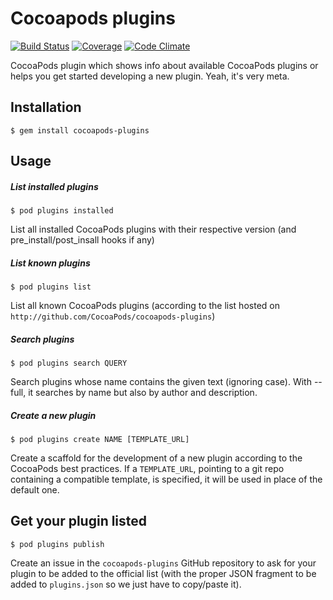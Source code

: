 # Cocoapods plugins

[![Build Status](https://img.shields.io/travis/CocoaPods/cocoapods-plugins/master.svg?style=flat)](https://travis-ci.org/CocoaPods/cocoapods-plugins)
[![Coverage](https://img.shields.io/codeclimate/coverage/github/CocoaPods/cocoapods-plugins.svg?style=flat)](https://codeclimate.com/github/CocoaPods/cocoapods-plugins)
[![Code Climate](https://img.shields.io/codeclimate/github/CocoaPods/cocoapods-plugins.svg?style=flat)](https://codeclimate.com/github/CocoaPods/cocoapods-plugins)

CocoaPods plugin which shows info about available CocoaPods plugins or helps you get started developing a new plugin. Yeah, it's very meta.

## Installation

    $ gem install cocoapods-plugins

## Usage

##### List installed plugins

    $ pod plugins installed

List all installed CocoaPods plugins with their respective version (and pre_install/post_insall hooks if any)

##### List known plugins

    $ pod plugins list

List all known CocoaPods plugins (according to the list hosted on `http://github.com/CocoaPods/cocoapods-plugins`)

##### Search plugins

    $ pod plugins search QUERY

Search plugins whose name contains the given text (ignoring case). With --full, it searches by name but also by author and description.

##### Create a new plugin

    $ pod plugins create NAME [TEMPLATE_URL]

Create a scaffold for the development of a new plugin according to the CocoaPods best practices.
If a `TEMPLATE_URL`, pointing to a git repo containing a compatible template, is specified, it will be used in place of the default one.

## Get your plugin listed

    $ pod plugins publish

Create an issue in the `cocoapods-plugins` GitHub repository to ask for your plugin to be added to the official list (with the proper JSON fragment to be added to `plugins.json` so we just have to copy/paste it).
